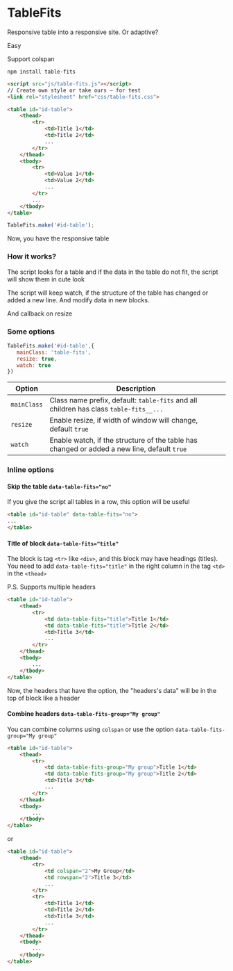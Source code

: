 # TableFits

Responsive table into a responsive site. Or adaptive?

Easy

Support colspan

```
npm install table-fits
```

```html
<script src="js/table-fits.js"></script>
// Create own style or take ours — for test
<link rel="stylesheet" href="css/table-fits.css">
```

```html
<table id="id-table">
    <thead>
        <tr>
            <td>Title 1</td>
            <td>Title 2</td>
            ...
        </tr>
    </thead>
    <tbody>
        <tr>
            <td>Value 1</td>
            <td>Value 2</td>
            ...
        </tr>
        ...
    </tbody>
</table>
```

```javascript
TableFits.make('#id-table');
```

Now, you have the responsive table

### How it works?

The script looks for a table and if the data in the table do not fit, the script will show them in cute look

The script will keep watch, if the structure of the table has changed or added a new line. And modify data in new blocks.

And callback on resize

### Some options

```javascript
TableFits.make('#id-table',{
   mainClass: 'table-fits',
   resize: true,
   watch: true
})
```

Option | Description
------ | -----------
`mainClass`|Class name prefix, default: `table-fits` and all children has class `table-fits__...`
`resize`|Enable resize, if width of window will change, default `true`
`watch`|Enable watch, if the structure of the table has changed or added a new line, default `true`

### Inline options

#### Skip the table `data-table-fits="no"`

If you give the script all tables in a row, this option will be useful

```html
<table id="id-table" data-table-fits="no">
...
</table>
```

#### Title of block `data-table-fits="title"`

The block is tag `<tr>` like `<div>`, and this block may have headings (titles).
You need to add `data-table-fits="title"` in the right column in the tag `<td>` in the `<thead>`

P.S. Supports multiple headers

```html
<table id="id-table">
    <thead>
        <tr>
            <td data-table-fits="title">Title 1</td>
            <td data-table-fits="title">Title 2</td>
            <td>Title 3</td>
            ...
        </tr>
    </thead>
    <tbody>
        ...
    </tbody>
</table>
```

Now, the headers that have the option, the "headers's data" will be in the top of block like a header

#### Combine headers `data-table-fits-group="My group"`

You can combine columns using `colspan` or use the option `data-table-fits-group="My group"`

```html
<table id="id-table">
    <thead>
        <tr>
            <td data-table-fits-group="My group">Title 1</td>
            <td data-table-fits-group="My group">Title 2</td>
            <td>Title 3</td>
            ...
        </tr>
    </thead>
    <tbody>
        ...
    </tbody>
</table>
```

or

```html
<table id="id-table">
    <thead>
        <tr>
            <td colspan="2">My Group</td>
            <td rowspan="2">Title 3</td>
            ...
        </tr>
        <tr>
            <td>Title 1</td>
            <td>Title 2</td>
            <td>Title 3</td>
            ...
        </tr>
    </thead>
    <tbody>
        ...
    </tbody>
</table>
```